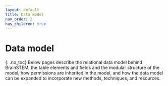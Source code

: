 ```yaml
---
layout: default
title: Data model
nav_order: 2
has_children: true
---
```

# Data model
{: .no_toc}
Below pages describe the relational data model behind BrainSTEM, the table elements and fields and the modular structure of the model, how permissions are inherited in the model, and how the data model can be expanded to incorporate new methods, techniques, and resources.
